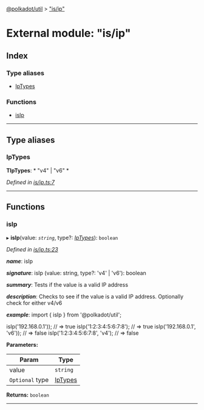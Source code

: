 [@polkadot/util](../README.md) > ["is/ip"](../modules/_is_ip_.md)

# External module: "is/ip"

## Index

### Type aliases

* [IpTypes](_is_ip_.md#iptypes)

### Functions

* [isIp](_is_ip_.md#isip)

---

## Type aliases

<a id="iptypes"></a>

###  IpTypes

**ΤIpTypes**: * "v4" &#124; "v6"
*

*Defined in [is/ip.ts:7](https://github.com/polkadot-js/util/blob/7550b44/packages/util/src/is/ip.ts#L7)*

___

## Functions

<a id="isip"></a>

###  isIp

▸ **isIp**(value: *`string`*, type?: *[IpTypes](_is_ip_.md#iptypes)*): `boolean`

*Defined in [is/ip.ts:23](https://github.com/polkadot-js/util/blob/7550b44/packages/util/src/is/ip.ts#L23)*

*__name__*: isIp

*__signature__*: isIp (value: string, type?: 'v4' | 'v6'): boolean

*__summary__*: Tests if the value is a valid IP address

*__description__*: Checks to see if the value is a valid IP address. Optionally check for either v4/v6

*__example__*: import { isIp } from '@polkadot/util';

isIp('192.168.0.1')); // => true isIp('1:2:3:4:5:6:7:8'); // => true isIp('192.168.0.1', 'v6')); // => false isIp('1:2:3:4:5:6:7:8', 'v4'); // => false

**Parameters:**

| Param | Type |
| ------ | ------ |
| value | `string` |
| `Optional` type | [IpTypes](_is_ip_.md#iptypes) |

**Returns:** `boolean`

___

